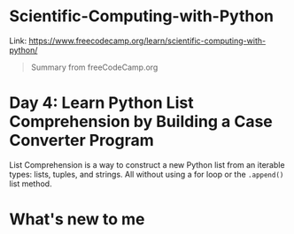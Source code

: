 # Scientific-Computing-with-Python
Link: https://www.freecodecamp.org/learn/scientific-computing-with-python/

 > Summary from freeCodeCamp.org

# Day 4: Learn Python List Comprehension by Building a Case Converter Program
List Comprehension is a way to construct a new Python list from an iterable types: lists, tuples, and strings. All without using a for loop or the `.append()` list method.

# What's new to me
